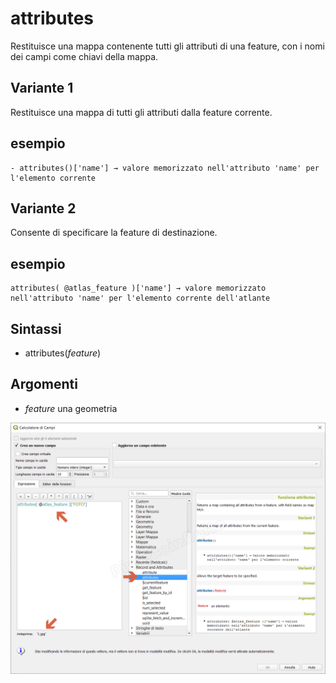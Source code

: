 # attributes

Restituisce una mappa contenente tutti gli attributi di una feature, con i nomi dei campi come chiavi della mappa.

## Variante 1

Restituisce una mappa di tutti gli attributi dalla feature corrente.

## esempio

```
- attributes()['name'] → valore memorizzato nell'attributo 'name' per l'elemento corrente
```

## Variante 2

Consente di specificare la feature di destinazione.

## esempio

```
attributes( @atlas_feature )['name'] → valore memorizzato nell'attributo 'name' per l'elemento corrente dell'atlante
```

## Sintassi

* attributes(*feature*)

## Argomenti

* *feature* una geometria


![](../../img/record_e_attributi/attributes1.png)
